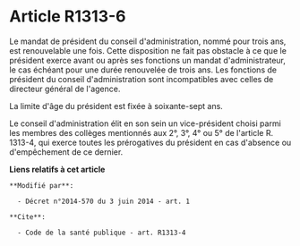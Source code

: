 # Article R1313-6

Le mandat de président du conseil d'administration, nommé pour trois ans, est renouvelable une fois. Cette disposition ne
fait pas obstacle à ce que le président exerce avant ou après ses fonctions un mandat d'administrateur, le cas échéant pour
une durée renouvelée de trois ans. Les fonctions de président du conseil d'administration sont incompatibles avec celles de
directeur général de l'agence.

La limite d'âge du président est fixée à soixante-sept ans.

Le conseil d'administration élit en son sein un vice-président choisi parmi les membres des collèges mentionnés aux 2°, 3°,
4° ou 5° de l'article R. 1313-4, qui exerce toutes les prérogatives du président en cas d'absence ou d'empêchement de ce
dernier.

**Liens relatifs à cet article**

	**Modifié par**:

	  - Décret n°2014-570 du 3 juin 2014 - art. 1

	**Cite**:

	  - Code de la santé publique - art. R1313-4
